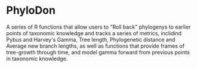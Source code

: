 # PhyloDon
A series of R functions that allow users to "Roll back" phylogenys to earlier points of taxonomic knowledge and tracks a series of metrics, inclidind Pybus and Harvey's Gamma, Tree length, Phylogenetic distance and Average new branch lengths, as well as functions that provide frames of tree-growth through time, and model gamma forward from previous points in taxonomic knowledge.
